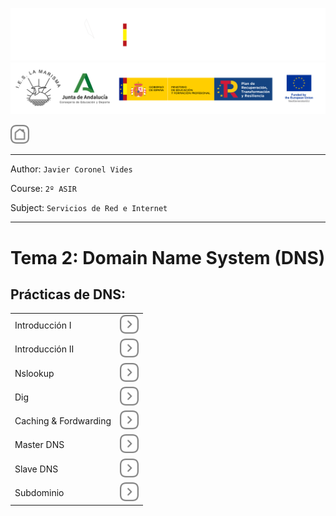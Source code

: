 ![](/.resGen/_bannerD.png#gh-dark-mode-only)
![](/.resGen/_bannerL.png#gh-light-mode-only)

<a href="/README.md"><img src="/.resGen/_back.svg" width="30"></a>

---

Author: `Javier Coronel Vides`

Course: `2º ASIR`

Subject: `Servicios de Red e Internet`

---

# Tema 2: Domain Name System (DNS)

## Prácticas de DNS:

|||
|--|--|
| Introducción I        | [<img src="/.resGen/_arrow.svg" width="30">](/Tema2/act/1.md) |
| Introducción II       | [<img src="/.resGen/_arrow.svg" width="30">](/Tema2/act/2.md) |
| Nslookup              | [<img src="/.resGen/_arrow.svg" width="30">](/Tema2/act/3.md) |
| Dig                   | [<img src="/.resGen/_arrow.svg" width="30">](/Tema2/act/4.md) |
| Caching & Fordwarding | [<img src="/.resGen/_arrow.svg" width="30">](/Tema2/act/5.md) |
| Master DNS            | [<img src="/.resGen/_arrow.svg" width="30">](/Tema2/act/6.md) |
| Slave DNS             | [<img src="/.resGen/_arrow.svg" width="30">](/Tema2/act/7.md) |
| Subdominio            | [<img src="/.resGen/_arrow.svg" width="30">](/Tema2/act/8.md) |
